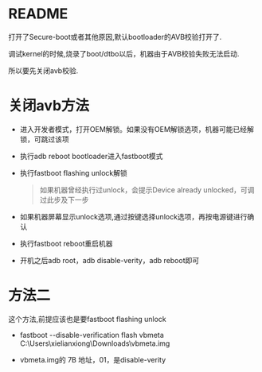 # README

打开了Secure-boot或者其他原因,默认bootloader的AVB校验打开了.

调试kernel的时候,烧录了boot/dtbo以后，机器由于AVB校验失败无法启动.

所以要先关闭avb校验.

# 关闭avb方法

* 进入开发者模式，打开OEM解锁。如果没有OEM解锁选项，机器可能已经解锁，可跳过该项

* 执行adb reboot bootloader进入fastboot模式

* 执行fastboot flashing unlock解锁

    > 如果机器曾经执行过unlock，会提示Device already unlocked，可调过此步及下一步

* 如果机器屏幕显示unlock选项,通过按键选择unlock选项，再按电源键进行确认

* 执行fastboot reboot重启机器

* 开机之后adb root，adb disable-verity，adb reboot即可

# 方法二

这个方法,前提应该也是要fastboot flashing unlock

* fastboot --disable-verification flash vbmeta C:\Users\xielianxiong\Downloads\vbmeta.img

* vbmeta.img的 7B 地址，01，是disable-verity
